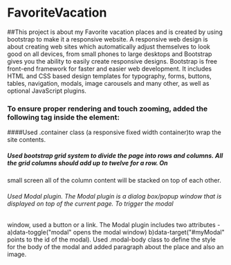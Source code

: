 # FavoriteVacation

##This project is about my Favorite vacation places and is created by using bootstrap to make it a responsive website.
A responsive web design is about creating web sites which automatically adjust themselves to look good on all devices,
from small phones to large desktops and Bootstrap gives you the ability to easily create responsive designs.
Bootstrap is free front-end framework for faster and easier web development. It includes HTML and CSS based design templates for
typography, forms, buttons, tables, navigation, modals, image carousels and many other, as well as optional JavaScript plugins.

### To ensure proper rendering and touch zooming, added the following <meta> tag inside the <head> element:
<meta name="viewport" content="width=device-width, initial-scale=1">

####Used .container class (a responsive fixed width container)to wrap the site contents.

##### Used bootstrap grid system to divide the page into rows and columns. All the grid columns should add up to twelve for a row. On
small screen all of the column content will be stacked on top of each other.

###### Used Modal plugin. The Modal plugin is a dialog box/popup window that is displayed on top of the current page. To trigger the modal 
window, used a button or a link. The Modal plugin includes two attributes - a)data-toggle("modal" opens the modal window) 
b)data-target("#myModal" points to the id of the modal). Used .modal-body class to define the style for the body of the modal and added
 paragraph about the place and also an image.
